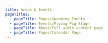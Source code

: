 ```yaml
---
title: Areas & Events
pageTitles:
  - pageTitle: Pages/Upcoming Events
  - pageTitle: Events/Flying Pig Stage
  - pageTitle: About/Full width content page
  - pageTitle: Pages/Calendar Page
---
```


